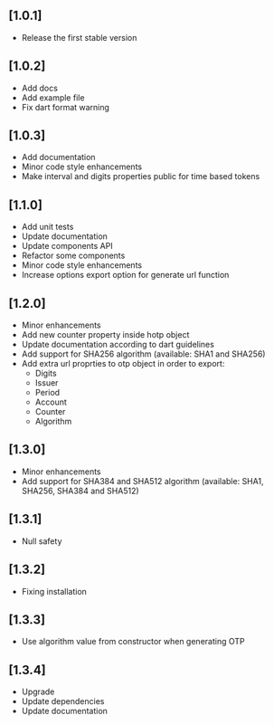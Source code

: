 ## [1.0.1]

* Release the first stable version

## [1.0.2]

* Add docs
* Add example file
* Fix dart format warning

## [1.0.3]

* Add documentation
* Minor code style enhancements
* Make interval and digits properties public for time based tokens

## [1.1.0]

* Add unit tests
* Update documentation
* Update components API
* Refactor some components
* Minor code style enhancements
* Increase options export option for generate url function

## [1.2.0]

* Minor enhancements
* Add new counter property inside hotp object
* Update documentation according to dart guidelines
* Add support for SHA256 algorithm (available: SHA1 and SHA256)
* Add extra url proprties to otp object in order to export:
  * Digits
  * Issuer
  * Period
  * Account
  * Counter
  * Algorithm

## [1.3.0]

* Minor enhancements
* Add support for SHA384 and SHA512 algorithm (available: SHA1, SHA256, SHA384 and SHA512)

## [1.3.1]

* Null safety

## [1.3.2]

* Fixing installation

## [1.3.3]

* Use algorithm value from constructor when generating OTP

## [1.3.4]

* Upgrade
* Update dependencies
* Update documentation